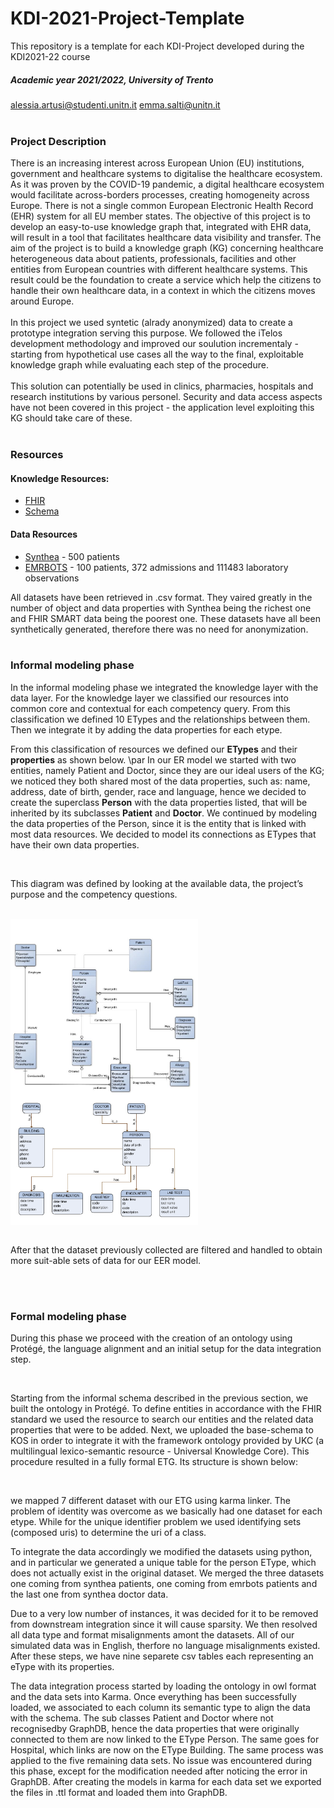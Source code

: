 # KDI-2021-Project-Template
This repository is a template for each KDI-Project developed during the KDI2021-22 course

##### Academic year 2021/2022, University of Trento
alessia.artusi@studenti.unitn.it emma.salti@unitn.it
<br>
<br>

### Project Description
There is an increasing interest across European Union (EU) institutions, government and healthcare systems to digitalise the healthcare ecosystem. As it was proven by the COVID-19 pandemic, a digital healthcare ecosystem would facilitate across-borders processes, creating homogeneity across Europe. There is not a single common European Electronic Health Record (EHR) system for all EU member states. The objective of this project is to develop an easy-to-use knowledge graph that,  integrated with EHR data, will result in a tool that facilitates healthcare data visibility and transfer.
The aim of the project is to build a knowledge graph (KG) concerning healthcare heterogeneous data about patients, professionals, facilities and other entities from European countries with different healthcare systems. This result could be the foundation to create a service which help the citizens to handle their own healthcare data, in a context in which the citizens moves around Europe. <br> <br>
In this project we used syntetic (alrady anonymized) data to create a prototype integration serving this purpose. We followed the iTelos development methodology and improved our soulution incrementaly - starting from hypothetical use cases all the way to the final, exploitable knowledge graph while evaluating each step of the procedure. <br> <br>
This solution can potentially be used in clinics, pharmacies, hospitals and research institutions by various personel. Security and data access aspects have not been covered in this project - the application level exploiting this KG should take care of these.
<br>
<br>

### Resources
#### Knowledge Resources:
- [FHIR](https://www.hl7.org/fhir)
- [Schema](https://schema.org)

#### Data Resources  
- [Synthea](https://synthea.mitre.org/) - 500 patients
- [EMRBOTS](http://www.emrbots.org) - 100 patients, 372 admissions and 111483 laboratory observations

All datasets have been retrieved in .csv format. They vaired greatly in the number of object and data properties with Synthea being the richest one and FHIR SMART data being the poorest one. These datasets have all been synthetically generated, therefore there was no need for anonymization.
<br>
<br>

### Informal modeling phase

In the informal modeling phase we integrated the knowledge layer with the data layer.
For the knowledge layer we classified our resources into common core and contextual for each competency query. From this classification we defined 10 ETypes and the relationships between them. Then we integrate it by adding the data properties for each etype. <br>

From this classification of resources we defined our <b>ETypes</b> and their <b>properties</b> as shown below. \par In our ER model we started with two entities, namely Patient and Doctor, since they are our ideal users of the KG; we noticed they both shared most of the data properties, such as: name, address, date of birth, gender, race and language, hence we decided to create the superclass <b>Person</b> with the data properties listed, that will be inherited by its subclasses <b>Patient</b> and <b>Doctor</b>.
We continued by modeling the data properties of the Person, since it is the entity that is linked with most data resources. We decided to model its connections as ETypes that have their own data properties.

<br>

This diagram was defined by looking at the available data, the project’s purpose and the competency questions.

<br>
<img src="Teleologies/Formal Modeling/Logic_model.jpg" width="300" align="center">

<img src="Teleologies/Informal Modeling/EER_model.pdf" width="300" align="center">
<br>

<br>

After that the dataset previously collected are filtered and handled to obtain more suit-able sets of data for our EER model.

<br>
<br>

### Formal modeling phase
 
During this phase we proceed with the creation of an ontology using Protégé, the language alignment and an initial setup for the data integration step. 

<br>

Starting from the informal schema described in the previous section, we built the ontology in Protégé. To define entities in accordance with the FHIR standard we used the resource to search our entities and the related data properties that were to be added. Next, we uploaded the base-schema to KOS in order to integrate it with the framework ontology provided by UKC (a multilingual lexico-semantic resource - Universal Knowledge
Core).
This procedure resulted in a fully formal ETG. Its structure is shown below:
<img src="">

<br>

we mapped 7 different dataset with our ETG using karma linker. The problem of identity was overcome as we basically had one dataset for each etype. While for the unique identifier problem we used identifying sets (composed uris) to determine the uri of a class.

To integrate the data accordingly we modified the datasets using python, and in particular we generated a unique table for the person EType, which does not actually exist in the original dataset. We merged the three datasets one coming from synthea patients, one coming from emrbots patients and the last one from synthea doctor data.


Due to a very low number of instances, it was decided for it to be removed from downstream
integration since it will cause sparsity. We then resolved all data type and format misalignments amont the datasets. All of our
simulated data was in English, therfore no language misalignments existed. After these steps, we have nine separete csv tables each
representing an eType with its properties.
<br>

The data integration process started by loading the ontology in owl format and the data sets into Karma. Once everything has been successfully loaded, we associated to each column its semantic type to align the data with the schema. The sub classes Patient and Doctor where not recognisedby  GraphDB, hence the data properties that were originally connected to them are now linked to the EType Person. The same goes for Hospital, which links are now on the EType Building.
The same process was applied to the five remaining data sets. No issue was encountered during this phase, except for the modification needed after noticing the error in GraphDB. After creating the models in karma for each data set we exported the files in .ttl format and
loaded them into GraphDB.
<br>

